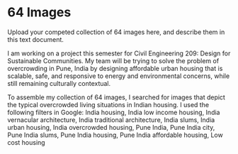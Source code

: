 64 Images
===============
Upload your competed collection of 64 images here, and describe them in this text document.

I am working on a project this semester for Civil Engineering 209: Design for Sustainable Communities.  My team will be trying to solve the problem of 
overcrowding in Pune, India by designing affordable urban housing that is scalable, safe, and responsive to energy and environmental concerns, while still
remaining culturally contextual.

To assemble my collection of 64 images, I searched for images that depict the typical overcrowded living situations in Indian housing.
I used the following filters in Google:
India housing, India low income housing, India vernacular architecture, India traditional architecture, India slums, India urban housing,
India overcrowded housing, Pune India, Pune India city, Pune India slums, Pune India housing, Pune India affordable housing, Low cost housing